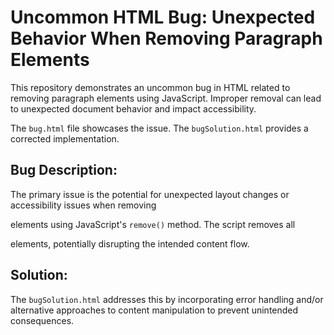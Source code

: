 # Uncommon HTML Bug: Unexpected Behavior When Removing Paragraph Elements

This repository demonstrates an uncommon bug in HTML related to removing paragraph elements using JavaScript.  Improper removal can lead to unexpected document behavior and impact accessibility.

The `bug.html` file showcases the issue. The `bugSolution.html` provides a corrected implementation.

## Bug Description:

The primary issue is the potential for unexpected layout changes or accessibility issues when removing <p> elements using JavaScript's `remove()` method.  The script removes all <p> elements,  potentially disrupting the intended content flow. 

## Solution:

The `bugSolution.html` addresses this by incorporating error handling and/or alternative approaches to content manipulation to prevent unintended consequences.